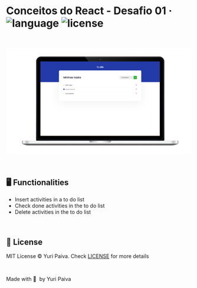 # Conceitos do React - Desafio 01 &middot; ![language](https://img.shields.io/github/languages/top/yuriqpaiva/conceitos-do-react-desafio-01?color=blueviolet) ![license](https://img.shields.io/github/license/yuriqpaiva/conceitos-do-react-desafio-01?color=red)
<br />

![image](/public/images/app.png)

<br />

## 🖥 Functionalities
- Insert activities in a to do list
- Check done activities in the to do list
- Delete activities in the to do list

<br />

## 📝 License

MIT License © Yuri Paiva. Check [LICENSE](LICENSE) for more details

<br>

Made with 💜 &nbsp;by Yuri Paiva